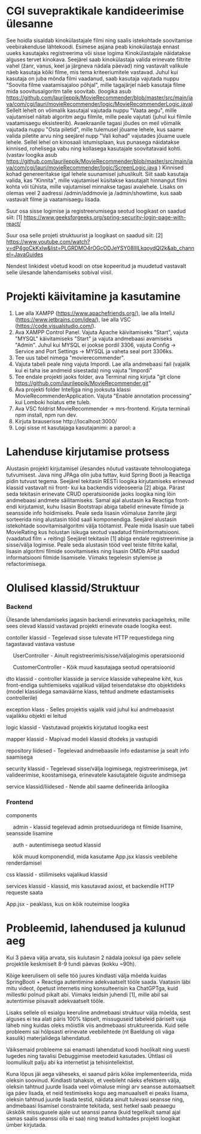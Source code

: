 # CGI suvepraktikale kandideerimise ülesanne
See hoidla sisaldab kinokülastajale filmi ning saalis istekohtade soovitamise veebirakenduse lähtekoodi. Esimese asjana peab kinokülastaja ennast uueks kasutajaks registreerima või sisse logima Kinokülastajale näidatakse alguses tervet kinokava.
Seejärel saab kinokülastaja valida erinevate filtrite vahel (žanr, vanus, keel ja järgneva nädala päevad) ning vastavalt valikule näeb kasutaja kõiki filme, mis tema kriteeriumitele vastavad. Juhul kui kasutaja on juba mõnda filmi vaadanud, saab
kasutaja vajutada nuppu "Soovita filme vaatamisajaloo põhjal", mille tagajärjel näeb kasutaja filme mida soovitusalgoritm talle soovitab. (loogika asub https://github.com/laurileppik/MovieRecommender/blob/master/src/main/java/com/cgi/lauri/movieRecommender/logic/MovieRecommenderLogic.java)
Sellelt lehelt on võimalik kasutajal vajutada nuppu "Vaata aegu", mille vajutamisel näitab algoritm aegu filmile, mille peale vajutati (juhul kui filmile vaatamisaegu eksisteerib). Avaekraanile tagasi jõudes on meil võimalik vajutada nuppu 
"Osta piletid", mille tulemusel jõuame lehele, kus saame valida piletite arvu ning seejärel nupp "Vali kohad" vajutades jõuame uuele lehele. Sellel lehel on kinosaali istumisplaan, kus punasega näidatakse kinnised, rohelisega vabu ning kollasega
kasutajale soovitatavaid kohti. (vastav loogika asub https://github.com/laurileppik/MovieRecommender/blob/master/src/main/java/com/cgi/lauri/movieRecommender/logic/ScreenLogic.java ) Kinnised kohad genereeritakse igal lehele suunamisel juhuslikult. Siit saab kasutaja valida, kas "Kinnita", mille vajutamisel küsitakse kasutajalt hinnangut filmi kohta või tühista, mille vajutamisel minnakse tagasi
avalehele. Lisaks on olemas veel 2 aadressi /admin/addmovie ja /admin/showtime, kus saab vastavalt filme ja vaatamisaegu lisada.

Suur osa sisse logimise ja registreerumisega seotud loogikast on saadud siit: [1] https://www.geeksforgeeks.org/spring-security-login-page-with-react/

Suur osa selle projeti struktuurist ja loogikast on saadud siit: [2] https://www.youtube.com/watch?v=dP4goCkKxlw&list=PLGRDMO4rOGcODJeYSY08lIILkqoydQI2k&ab_channel=JavaGuides

Nendest linkidest võetud koodi on otse kopeeritud ja muudetud vastavalt selle ülesande lahendamiseks sobival viisil.

# Projekti käivitamine ja kasutamine
1) Lae alla XAMPP (https://www.apachefriends.org/), lae alla IntellJ (https://www.jetbrains.com/idea/), lae alla VSC (https://code.visualstudio.com/). 
2) Ava XAMPP Control Panel. Vajuta Apache käivitamiseks "Start", vajuta "MYSQL" käivitamiseks "Start" ja vajuta andmebaasi avamiseks "Admin". Juhul kui MYSQL ei jookse pordil 3306, vajuta Config -> Service and Port Settings -> MYSQL
ja vaheta seal port 3306ks.
3) Tee uus tabel nimega "movierecommender". 
4) Vajuta tabeli peale ning vajuta Impordi. Lae alla andmebaasi fail (vajalik kui ei taha ise andmeid sisestada) ning vajuta "Impordi"
5) Tee endale projekti jaoks folder, ava Terminal ning kirjuta "git clone https://github.com/laurileppik/MovieRecommender.git"
6) Ava projekti folder Intelljga ning jooksuta klassi MovieRecommenderApplication. Vajuta "Enable annotation processing" kui Lomboki hoiatus ette tuleb.
7) Ava VSC foldrist MovieRecommender -> mrs-frontend. Kirjuta terminali npm install, npm run dev.
8) Kirjuta brauserisse http://localhost:3000/
9) Logi sisse nt kasutajaga kasutajanimi: a parool: a

# Lahenduse kirjutamise protsess
Alustasin projekti kirjutamisel ülesandes nõutud vastavate tehnoloogiatega tutvumisest. Java ning JPAga olin juba tuttav, kuid Spring Booti ja Reactiga pidin tutvust tegema. Seejärel tekitasin RESTi loogika kirjutamiseks erinevad klassid vastavalt
nii front- kui ka backendis videoseeria [2] abiga. Pärast seda tekitasin erinevate CRUD operatsioonide jaoks loogika ning lõin andmebaasi andmete säilitamiseks. Samal ajal alustasin ka Reactiga front-endi kirjutamist, kuhu lisasin Bootstrapi abiga
tabelid erinevate filmide ja seansside info hoidimiseks. Peale seda lisasin võimaluse žanrite järgi sorteerida ning alustasin tööd saali komponendiga. Seejärel alustasin istekohtade soovitamisalgoritmi välja töötamist. Peale mida lisasin uue tabeli MovieRating
kus hoiustan isikuga seotud vaadatud filmiinformatsiooni. (vaadatud film + reiting) Seejärel tekitasin [1] abiga endale registreerimise ja sisse/välja logimise. Peale seda alustasin tööd veel teiste filtrite kallal, lisasin algoritmi filmide soovitamiseks
ning lisasin OMDb APIst saadud informatsiooni filmide lisamisele. Viimaks tegelesin stylemise ja refactorimisega.

# Olulised klassid/Struktuur
### Backend
Ülesande lahendamiseks jagasin backendi erinevateks packageiteks, mille sees olevad klassid vastavad projekti erinevate osade loogika eest. 

contoller klassid - Tegelevad sisse tulevate HTTP requestidega ning tagastavad vastava vastuse

&emsp; UserController - Ainult registreerimis/sisse/väljalogimis operatsioonid
  
&emsp; CustomerController - Kõik muud kasutajaga seotud operatsioonid

dto klassid - controller klasside ja service klasside vahepealne kiht, kus front-endiga suhtlemiseks vajalikud väljad teisendatakse dto objektideks (model klassidega samaväärne klass, tehtud andmete edastamiseks controllerile)

exception klass - Selles projektis vajalik vaid juhul kui andmebaasist vajalikku objekti ei leitud

logic klassid - Vastutavad projektis kirjutatud loogika eest

mapper klassid - Mapivad modeli klassid dtodeks ja vastupidi

repository liidesed - Tegelevad andmebaasile info edastamise ja sealt info saamisega

security klassid - Tegelevad sisse/välja logimisega, registreerimisega, jwt valideerimise, koostamisega, erinevatele kasutajatele õiguste andmisega

service klassid/liidesed - Nende abil saame defineerida äriloogika
### Frontend
components

&emsp; admin - klassid tegelevad admin protseduuridega nt filmide lisamine, seansside lisamine

&emsp; auth - autentimisega seotud klassid

&emsp; kõik muud komponendid, mida kasutame App.jsx klassis veebilehe renderdamisel

css klassid - stiilimiseks vajalikud klassid

services klassid - klassid, mis kasutavad axiost, et backendile HTTP requeste saata

App.jsx - peaklass, kus on kõik routeimise loogika

# Probleemid, lahendused ja kulunud aeg
Kui 3 päeva välja arvata, siis kulutasin 2 nädala jooksul iga päev sellele projektile keskmiselt 8-9 tundi päevas (kokku ~90h).

Kõige keerulisem oli selle töö juures kindlasti välja mõelda kuidas SpringBooti + Reactiga autentimine adekvaatselt tööle saada. Vaatasin läbi mitu videot, õpetust internetis ning konsulteerisin ka ChatGPTga, kuid millestki polnud pikalt abi.
Viimaks leidsin juhendi [1], mille abil sai autentimise piisavalt adekvaatselt tööle.

Lisaks sellele oli esialgu keeruline andmebaasi struktuur välja mõelda, sest alguses ei tea alati päris 100% täpselt, missuguseid tabeleid päriselt vaja läheb ning kuidas oleks mõistlik viis andmebaasi struktureerida. Kuid selle probleemi sai
hõlpsasti erinevate veebilehtede (nt Baeldung oli väga kasulik) materjalidega lahendatud.

Väiksemaid probleeme sai enamasti lahendatud koodi hoolikalt ning uuesti lugedes ning tavalisi Debuggimise meetodeid kasutades. Ühtlasi oli loomulikult palju abi ka internetist ja tehisintellektist.

Kuna lõpus jäi aega väheseks, ei saanud päris kõike implementeerida, mida oleksin soovinud. Kindlasti tahaksin, et veebileht näeks efektsem välja, oleksin tahtnud juurde lisada veel võimaluse mingi arv seansse automaatselt iga päev lisada, et 
neid testimiseks kogu aeg manuaalselt ei peaks lisama, oleksin tahtnud juurde lisada testid, näidata ainult tulevasi seansse ning, andmebaasi lisamisel constrainte tekitada, sest hetkel saab peaaegu ükskõik missugusele ajale uut seanssi panna (kuid tegelikult samal ajal samas saalis seanssi olla ei saa) ning teatud kohtades projekti loogikat ümber kirjutada. 

